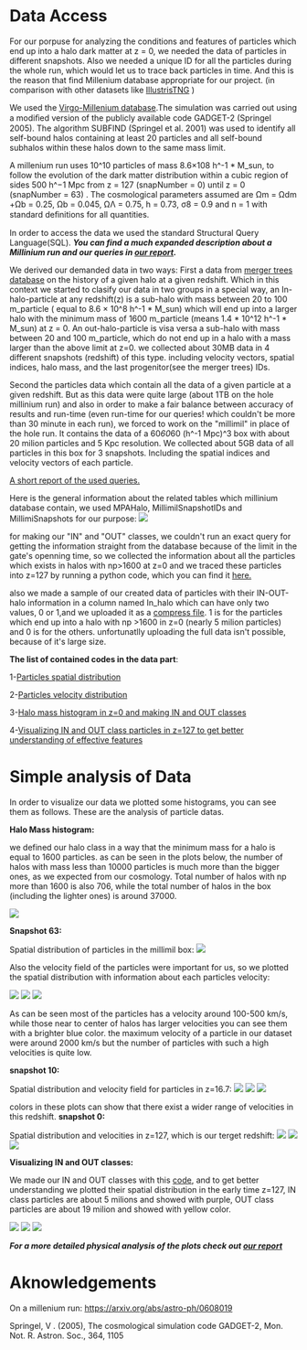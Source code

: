# Data Access

For our porpuse for analyzing the conditions and features of particles which end up into a halo dark matter at z = 0, we needed the data of particles in different snapshots. Also we needed a unique ID for all the particles during the whole run, which would let us to trace back particles in time. And this is the reason that find Millenium database appropriate for our project. (in comparison with other datasets like [IllustrisTNG](https://www.tng-project.org/data/) )

We used the [Virgo-Millenium database](https://wwwmpa.mpa-garching.mpg.de/millennium/).The simulation was carried out using a modiﬁed version of the publicly available code GADGET-2  (Springel 2005). The algorithm SUBFIND (Springel et al. 2001) was used to identify all self-bound halos containing at least 20 particles and all self-bound subhalos within these halos down to the same mass limit. 

A millenium run uses 10^10 particles of mass 8.6×108 h^-1 * M_sun, to follow the evolution of the dark matter distribution within a cubic region of sides 500 h^−1 Mpc from z = 127 (snapNumber = 0) until z = 0 (snapNumber = 63) . The cosmological parameters assumed are Ωm = Ωdm +Ωb = 0.25, Ωb = 0.045,  ΩΛ = 0.75, h = 0.73, σ8 = 0.9 and n = 1 with standard deﬁnitions for all quantities. 

In order to access the data we used the standard Structural Query Language(SQL).
***You can find a much expanded description about a Millinium run and our queries in [our report]().***
 
We derived our demanded data in two ways: 
First a data from [merger trees database](http://gavo.mpa-garching.mpg.de/MyMillennium/Help?page=mergertrees) on the history of a given halo at a given redshift. Which in this context we started to clasify our data in two groups in a special way, an In-halo-particle at any redshift(z) is a sub-halo with mass between 20 to 100 m_particle ( equal to 8.6 × 10^8 h^-1 * M_sun) which will end up into a larger halo with the minimum mass of 1600 m_particle (means 1.4 * 10^12 h^-1 * M_sun) at z = 0. An out-halo-particle is visa versa a sub-halo with mass between 20 and 100 m_particle, which do not end up in a halo with a mass larger than the above limit at z=0. we collected about 30MB data in 4 different snapshots (redshift) of this type. including  velocity vectors, spatial indices, halo mass, and the last progenitor(see the merger trees) IDs.

Second the particles data which contain all the data of a given particle at a given redshift. But as this data were quite large (about 1TB on the hole millinium run) and also in order to make a fair balance between accuracy of results and run-time (even run-time for our queries! which couldn't be more than 30 minute in each run), we forced to work on the "millimil" in place of the hole run. It contains the data of a 60*60*60 (h^-1 Mpc)^3 box with about 20 milion particles and 5 Kpc resolution. We collected about 5GB data of all particles in this box for 3 snapshots. Including the spatial indices and velocity vectors of each particle.

[A short report of the used queries.](https://github.com/Machine-Learning-in-Structure-formation/NLSFML/blob/master/Data/Queries.txt)

Here is the general information about the related tables which millinium database contain, we used MPAHalo, MillimilSnapshotIDs and MillimiSnapshots for our purpose:
![](/Data/tables.PNG)

for making our "IN" and "OUT" classes, we couldn't run an exact query for getting the information straight from the database because of the limit in the gate's openning time, so we collected the information about all the particles which exists in halos with np>1600 at z=0 and we traced these particles into z=127 by running a python code, which you can find it [here.](https://github.com/Machine-Learning-in-Structure-formation/NLSFML/blob/master/Data/IN_OUT_Halo_Particles.ipynb)

also we made a sample of our created data of particles with their IN-OUT-halo information in a column named In_halo which can have only two values, 0 or 1,and we uploaded it as a [compress file]().
1 is for the particles which end up into a halo with np >1600 in z=0 (nearly 5 milion particles) and 0 is for the others.
unfortunatlly uploading the full data isn't possible, because of it's large size.

**The list of contained codes in the data part**:

1-[Particles spatial distribution](https://github.com/Machine-Learning-in-Structure-formation/NLSFML/blob/master/Data/Snap63_particle_distribution_in_space.ipynb)

2-[Particles velocity distribution](https://github.com/Machine-Learning-in-Structure-formation/NLSFML/blob/master/Data/particle_velocity_distribution_z%3D0.ipynb)

3-[Halo mass histogram in z=0 and making IN and OUT classes](https://github.com/Machine-Learning-in-Structure-formation/NLSFML/blob/master/Data/IN_OUT_Halo_Particles.ipynb)

4-[Visualizing IN and OUT class particles in z=127 to get better understanding of effective features](https://github.com/Machine-Learning-in-Structure-formation/NLSFML/blob/master/Data/plotting%20in%20and%20out%20particles%20in%20z%3D127.ipynb)


# Simple analysis of Data

In order to visualize our data we plotted some histograms, you can see them as follows. These are the analysis of particle datas.

**Halo Mass histogram:**

we defined our halo class in a way that the minimum mass for a halo is equal to 1600 particles. as can be seen in the plots below, the number of halos with mass less than 10000 particles is much more than the bigger ones, as we expected from our cosmology. Total number of halos with np more than 1600 is also 706, while the total number of halos in the box (including the lighter ones) is around 37000.


![](/Data/plot/Histogram_of_halo_masses.png)

**Snapshot 63:**

Spatial distribution of particles in the millimil box:
![](/Data/position%20plots/Particles_distribution_in_space_at_z%3D0.png)

Also the velocity field of the particles were important for us, so we plotted the spatial distribution with information about each particles velocity:

![](/Data/position%20plots/Particles_velocity_distribution_at_z%3D0.png)
![](/Data/position%20plots/Particles_velocity_distribution_in_xyPlane_at_z%3D0.png)
![](/Data/position%20plots/Particles_velocity_distribution_in_xzPlane_at_z%3D0.png)

As can be seen most of the particles has a velocity around 100-500 km/s, while those near to center of halos has larger velocities you can see them with a brighter blue color.
the maximum velocity of a particle in our dataset were around 2000 km/s but the number of particles with such a high velocities is quite low. 

**snapshot 10:**

Spatial distribution and velocity field for particles in z=16.7:
![](/Data/position%20plots/Particles_velocity_distribution_at_z%3D16.7.png)
![](/Data/position%20plots/Particles_velocity_distribution_in_xyPlane_at_z%3D16.7.png)
![](/Data/position%20plots/Particles_velocity_distribution_in_xzPlane_at_z%3D16.7.png)

colors in these plots can show that there exist a wider range of velocities in this redshift.
**snapshot 0:**

Spatial distribution and velocities in z=127, which is our terget redshift:
![](/Data/position%20plots/Particles_velocity_distribution_at_z%3D127.png)
![](/Data/position%20plots/Particles_velocity_distribution_in_xyPlane_at_z%3D127.png)
![](/Data/position%20plots/Particles_velocity_distribution_in_xzPlane_at_z%3D127.png)

**Visualizing IN and OUT classes:**

We made our IN and OUT classes with this [code](https://github.com/Machine-Learning-in-Structure-formation/NLSFML/blob/master/Data/plotting%20in%20and%20out%20particles%20in%20z%3D127.ipynb), and to get better understanding we plotted their spatial distribution in the early time z=127, IN class particles are about 5 milions and showed with purple, OUT class particles are about 19 milion and showed with yellow color.

![](/Data/plot/IN_OUT.png)
![](/Data/plot/IN_OUT_xy.png)
![](/Data/plot/IN_OUT_xz.png)


***For a more detailed physical analysis of the plots check out [our report]()***
# Aknowledgements

On a millenium run: https://arxiv.org/abs/astro-ph/0608019

Springel, V . (2005), The cosmological simulation code GADGET-2, Mon. Not. R. Astron. Soc., 364, 1105 
